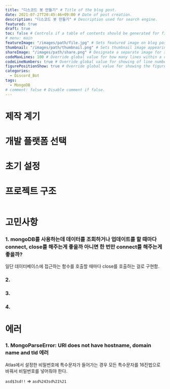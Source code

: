 ```yaml
---
title: "디스코드 봇 만들기" # Title of the blog post.
date: 2021-07-27T20:45:46+09:00 # Date of post creation.
description: "디스코드 봇 만들기" # Description used for search engine.
featured: true
draft: true
toc: false # Controls if a table of contents should be generated for first-level links automatically.
# menu: main
featureImage: "/images/path/file.jpg" # Sets featured image on blog post.
thumbnail: "/images/path/thumbnail.png" # Sets thumbnail image appearing inside card on homepage.
shareImage: "/images/path/share.png" # Designate a separate image for social media sharing.
codeMaxLines: 100 # Override global value for how many lines within a code block before auto-collapsing.
codeLineNumbers: true # Override global value for showing of line numbers within code block.
figurePositionShow: true # Override global value for showing the figure label.
categories:
  - Discord_Bot
tags:
  - MongoDB
# comment: false # Disable comment if false.
---
```


# 제작 계기



# 개발 플랫폼 선택



# 초기 설정


# 프로젝트 구조

```bash

```

# 고민사항

### 1. mongoDB를 사용하는데 데이터를 조회하거나 업데이트를 할 때마다 connect, close를 해주는게 좋을까 아니면 한 번만 connect를 해주는게 좋을까?

일단 데이터베이스에 접근하는 함수를 호출할 때마다 close를 호출하는 걸로 구현함.

### 2. 

### 3. 


### 4. 


# 에러

### 1. MongoParseError: URI does not have hostname, domain name and tld 에러

 Atlas에서 설정한 비밀번호에 특수문자가 들어가는 경우 모든 특수문자를 16진법으로 바꿔서 비밀번호를 넣어줘야 한다.

 `asd$3sd!!` => `asd%243sd%21%21`